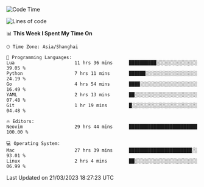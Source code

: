 <!--START_SECTION:waka-->
![Code Time](http://img.shields.io/badge/Code%20Time-1%2C232%20hrs%2029%20mins-blue)

![Lines of code](https://img.shields.io/badge/From%20Hello%20World%20I%27ve%20Written-106.8%20thousand%20lines%20of%20code-blue)

📊 **This Week I Spent My Time On** 

```text
🕑︎ Time Zone: Asia/Shanghai

💬 Programming Languages: 
Lua                      11 hrs 36 mins      ██████████░░░░░░░░░░░░░░░   39.05 % 
Python                   7 hrs 11 mins       ██████░░░░░░░░░░░░░░░░░░░   24.19 % 
Go                       4 hrs 54 mins       ████░░░░░░░░░░░░░░░░░░░░░   16.49 % 
YAML                     2 hrs 13 mins       ██░░░░░░░░░░░░░░░░░░░░░░░   07.48 % 
Git                      1 hr 19 mins        █░░░░░░░░░░░░░░░░░░░░░░░░   04.48 % 

🔥 Editors: 
Neovim                   29 hrs 44 mins      █████████████████████████   100.00 % 

💻 Operating System: 
Mac                      27 hrs 39 mins      ███████████████████████░░   93.01 % 
Linux                    2 hrs 4 mins        ██░░░░░░░░░░░░░░░░░░░░░░░   06.99 % 
```


 Last Updated on 21/03/2023 18:27:23 UTC
<!--END_SECTION:waka-->

